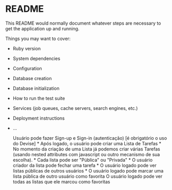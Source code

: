 # README

This README would normally document whatever steps are necessary to get the
application up and running.

Things you may want to cover:

* Ruby version

* System dependencies

* Configuration

* Database creation

* Database initialization

* How to run the test suite

* Services (job queues, cache servers, search engines, etc.)

* Deployment instructions

* ...

    Usuário pode fazer Sign-up e Sign-in (autenticação) [é obrigatório o uso do Devise] *
    Após logado, o usuário pode criar uma Lista de Tarefas *
    No momento da criação de uma Lista já podemos criar várias Tarefas (usando nested attributes com javascript ou outro mecanismo de sua escolha). *
    Cada lista pode ser "Pública" ou "Privada" *
    O usuário criador da lista pode fechar uma tarefa *
    O usuário logado pode ver listas públicas de outros usuários *
    O usuário logado pode marcar uma lista pública de outro usuário como favorita
    O usuário logado pode ver todas as listas que ele marcou como favoritas
